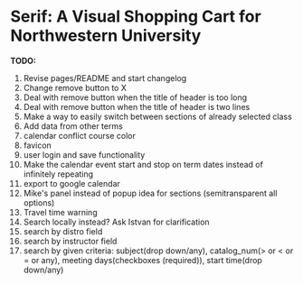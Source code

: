 # Serif: A Visual Shopping Cart for Northwestern University

<b>TODO:</b>

<ol>
    <li>Revise pages/README and start changelog</li>
    <li>Change remove button to X</li>
    <li>Deal with remove button when the title of header is too long</li>
    <li>Deal with remove button when the title of header is two lines</li>
    <li>Make a way to easily switch between sections of already selected class</li>
    <li>Add data from other terms</li>
    <li>calendar conflict course color</li>
    <li>favicon</li>
    <li>user login and save functionality</li>
    <li>Make the calendar event start and stop on term dates instead of infinitely repeating</li>
    <li>export to google calendar</li>
    <li>Mike's panel instead of popup idea for sections (semitransparent all options)</li>
    <li>Travel time warning</li>
    <li>Search locally instead? Ask Istvan for clarification</li>
    <li>search by distro field</li>
    <li>search by instructor field</li>
    <li>search by given criteria: subject(drop down/any), catalog_num(> or < or = or any), meeting days(checkboxes (required)), start time(drop down/any)</li>
</ol>
